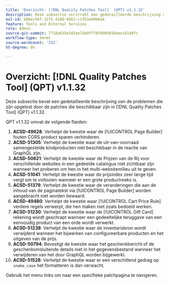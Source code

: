 ```yaml
---
title: 'Overzicht: [!DNL Quality Patches Tool]  (QPT) v1.1.32'
description: Deze subsectie verstrekt een gedetailleerde beschrijving van de kwesties die door de flarden beschikbaar in  [!DNL Quality Patches Tool]  (QPT) v1.1.32 worden bevestigd.
exl-id: b0bec56f-3275-4100-9563-c1f63e0966e6
feature: Tools and External Services
role: Admin
source-git-commit: 7718a835e343ae7da9ff79f690503b4ee1d140fc
workflow-type: tm+mt
source-wordcount: '252'
ht-degree: 0%

---
```


# Overzicht: [!DNL Quality Patches Tool] (QPT) v1.1.32

Deze subsectie bevat een gedetailleerde beschrijving van de problemen die zijn opgelost door de patches die beschikbaar zijn in [!DNL Quality Patches Tool] (QPT) v1.1.32.

QPT v1.1.32 omvat de volgende flarden:

1. **ACSD-49628**: Verhelpt de kwestie waar de [!UICONTROL Page Builder] fouten CORS product sparen verhinderen.
1. **ACSD-51305**: Verhelpt de kwestie waar de uit-van-voorraad samengestelde kindproducten niet beschikbaar in de reactie van GraphQL zijn.
1. **ACSD-50621**: Verhelpt de kwestie waar de Prijzen van de Rij voor verschillende websites in een gedeelde catalogus niet zichtbaar zijn wanneer het proberen om hen in het multi-websitemilieu uit te geven.
1. **ACSD-51041**: Verhelpt de kwestie waar de prijsindex zeer lange tijd vergt om te voltooien wanneer er een grote productreeks is.
1. **ACSD-51379**: Verhelpt de kwestie waar de veranderingen die aan de inhoud van de paginatekst via [!UICONTROL Page Builder] worden aangebracht niet worden bewaard.
1. **ACSD-49480**: Verhelpt de kwestie waar [!UICONTROL Cart Price Rule] verdere regels verwerpt, die hen maken niet zoals bedoeld werken.
1. **ACSD-51230**: Verhelpt de kwestie waar de [!UICONTROL Gift Card] rekening wordt geschrapt wanneer een gedeeltelijke teruggave van een eenvoudig product van een orde wordt verwerkt.
1. **ACSD-51238**: Verhelpt de kwestie waar de inventarisbron wordt verwijderd wanneer het bijwerken van configureerbare producten en het uitgeven van de prijs.
1. **ACSD-50794**: Bevestigt de kwestie waar het geschenkbericht of de geschenkomsluitende details niet in het gegevensbestand wanneer het verwijderen van het door GraphQL worden bijgewerkt.
1. **ACSD-51528**: Verhelpt de kwestie waar er een verschillend gedrag op `snake_case` het formatteren is dan verwacht.

Gebruik het menu links om naar een specifieke patchpagina te navigeren.
